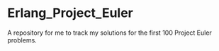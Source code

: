# Erlang_Project_Euler
A repository for me to track my solutions for the first 100 Project Euler problems.
